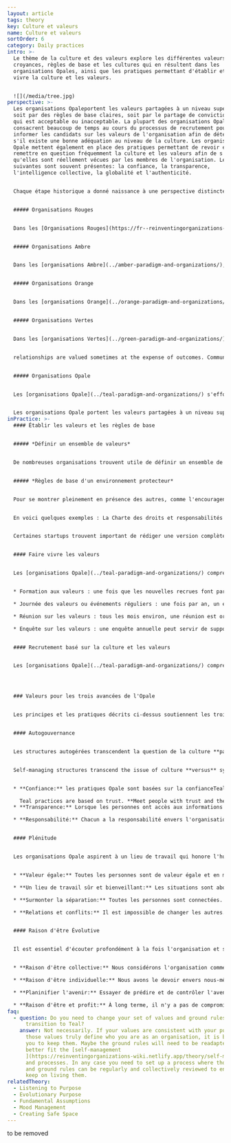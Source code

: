 ```yaml
---
layout: article
tags: theory
key: Culture et valeurs
name: Culture et valeurs
sortOrder: 6
category: Daily practices
intro: >-
  Le thème de la culture et des valeurs explore les différentes valeurs,
  croyances, règles de base et les cultures qui en résultent dans les
  organisations Opales, ainsi que les pratiques permettant d'établir et de faire
  vivre la culture et les valeurs.


  ![](/media/tree.jpg)
perspective: >-
  Les organisations Opaleportent les valeurs partagées à un niveau supérieur,
  soit par des règles de base claires, soit par le partage de convictions sur ce
  qui est acceptable ou inacceptable. La plupart des organisations Opale
  consacrent beaucoup de temps au cours du processus de recrutement pour
  informer les candidats sur les valeurs de l'organisation afin de déterminer
  s'il existe une bonne adéquation au niveau de la culture. Les organisations
  Opale mettent également en place des pratiques permettant de revoir et de
  remettre en question fréquemment la culture et les valeurs afin de s'assurer
  qu'elles sont réellement vécues par les membres de l'organisation. Les valeurs
  suivantes sont souvent présentes: la confiance, la transparence,
  l'intelligence collective, la globalité et l'authenticité.


  Chaque étape historique a donné naissance à une perspective distincte sur la culture et les valeurs, et à des pratiques très différentes :


  ##### Organisations Rouges


  Dans les [Organisations Rouges](https://fr--reinventingorganizations-wiki.netlify.app/theory/red-organizations/), les dirigeants font généralement preuve de comportements égocentriques motivés par leur besoin personnel de pouvoir et de contrôle. Ils sont souvent impulsifs et trouvent des moyens d'exercer leur domination. Cela crée une culture de la peur, du contrôle, de la prise de risque et de la soumission. Des liens étroits sont généralement formés par les membres de l'organisation.


  ##### Organisations Ambre


  Dans les [organisations Ambre](../amber-paradigm-and-organizations/), la stabilité et le respect des normes du groupe sont très appréciés. Le leader Ambre recherche l'ordre, la stabilité et la prévisibilité. Le changement est considéré avec suspicion. Le contrôle est maintenu par les institutions et les bureaucraties. Cela tend à créer une culture de conformité. L'objectif est de faire ce qui est juste et de s'intégrer dans les normes du groupe. La pensée est dominée par la question de savoir si l'on a la bonne apparence, les bons comportements et les bonnes pensées. La stabilité sociale a pour prix le port d'un masque. Les gens peuvent s'éloigner de leur nature unique, de leurs désirs personnels, de leurs besoins et de leurs sentiments, au profit d'une image socialement acceptable. La face cachée de cette vision du monde est que les travailleurs sont souvent considérés comme paresseux, malhonnêtes et ayant besoin d'être dirigés. On croit que la gestion et la supervision sont nécessaires pour s'assurer que le travail est effectué correctement.


  ##### Organisations Orange


  Dans les [organisations Orange](../orange-paradigm-and-organizations/), les valeurs sous-jacentes sont le succès, l'innovation, l'efficacité, la compétition/la victoire, le profit et la reconnaissance. Cette vision du monde est matérialiste et la rationalité est hautement valorisée. Seul ce qui peut être vu et touché est réel. La métaphore organisationnelle est une "machine". La culture peut devenir très professionnelle, rationnelle et parfois sans âme. Le changement est bienvenu à condition qu'il contribue à l'amélioration des performances. La collaboration inter-organisationnelle est appréciée et encouragée pour accélérer l'innovation et le changement. La gestion est stratégique et axée sur les résultats plutôt que sur la manière de les atteindre. Les compétences, résultats et réalisations individuels sont valorisés et encouragés. La progression est basée sur le mérite plutôt que sur le statut social ou le rang.


  ##### Organisations Vertes


  Dans les [organisations Vertes](../green-paradigm-and-organizations/), les relations sont valorisées, parfois au détriment des résultats. Communauté, communication, collaboration, consensus, harmonie, tolérance, intégrité, respect, ouverture et égalité sont des valeurs communes. L'accent est mis sur la création d'une excellente culture du travail basée sur l'autonomisation afin de stimuler la motivation des employés. Bien que les organisations vertes soient le plus souvent construites sur le modèle et les structures hiérarchiques traditionnels, la culture est mal à l'aise avec le pouvoir et la hiérarchie. Les approches de leadership participatif et serviable sont appréciées pour favoriser **les processus collaboratifs qui vont du bas vers le haut**, le développement de valeurs communes et une culture dans laquelle les personnes se sentent valorisées et **encouragées** à contribuer. La métaphore directrice est la "famille". Alors que les organisations Orange utilisent souvent leurs valeurs comme un outil de marketing, les organisations Vertes les adoptent et les mettent en pratique.


  relationships are valued sometimes at the expense of outcomes. Community, communication, collaboration, consensus, harmony, tolerance, integrity, respect, openness and equality are common values. Focus is on creating great workplace culture based on empowerment in order to boost employees' motivation. Although Green organizations are most often built on the traditional hierarchical model and structures, the culture is ill at ease with power and hierarchy. Participative and servant leadership approaches are valued to foster collaborative **bottom up processes**, developing shared values and a culture where people feel valued and **empowered** to contribute. The guiding metaphor is ‘family’. Whereas Orange organizations often use their values as a marketing tool, Green organizations embrace and live by them. 


  ##### Organisations Opale


  Les [organisations Opale](../teal-paradigm-and-organizations/) s'efforcent de créer des organisations hautement efficaces qui permettent aux gens d'être pleinement humains au travail.... La culture des organisations Opale est façonnée par le contexte spécifique et [la raison d'être évolutive](https://reinventingorganizations-wiki.netlify.app/theory/evolutionary-purpose/) de l'organisation, et non par les hypothèses, normes et préoccupations personnelles des fondateurs et des dirigeants. La métaphore de l'organisation est un "système vivant". En tant que tel, elle devrait être autorisée à avoir sa propre identité et sa propre culture autonomes qui peuvent évoluer avec le temps. La culture et les valeurs sont bien intégrées à la structure et aux processus.


  Les organisations Opale portent les valeurs partagées à un niveau supérieur, soit par des règles de base claires, soit par le partage de convictions sur ce qui est acceptable ou inacceptable. La plupart des organisations Opale passent beaucoup de temps pendant le processus de recrutement à informer les candidats sur les valeurs de l'organisation afin de déterminer s'il y a une bonne adéquation au niveau de la culture. Les organisations Opale mettent également en place des pratiques permettant de revoir et de remettre en question fréquemment la culture et les valeurs afin de s'assurer qu'elles sont réellement vécues par les membres de l'organisation. Les valeurs suivantes sont souvent présentes:  la confiance, la transparence, l'intelligence collective, la globalité et l'authenticité.
inPractice: >-
  #### Établir les valeurs et les règles de base


  ##### *Définir un ensemble de valeurs*


  De nombreuses organisations trouvent utile de définir un ensemble de valeurs. Dans les [organisations Opale](../teal-paradigm-and-organizations/), ces valeurs, ainsi que **[la raison d'être](../but-évolutionnaire/)**, sont au cœur même de la culture de l'organisation, influençant la plupart des comportements et des processus. Ces valeurs découlent souvent de la vision du fondateur et sont généralement définies collectivement. Les valeurs et les règles de base connexes ne sont pas figées, elles sont ouvertement discutées et modifiées afin qu'elles restent le reflet fidèle de ce que vivent et ce en quoi croient les membres de l'organisation. Certaines organisations établissent un simple ensemble de croyances communes ou d'hypothèses sur les activités et le comportement humains.


  ##### *Règles de base d'un environnement protecteur*


  Pour se montrer pleinement en présence des autres, comme l'encouragent [les organisations Opale](../teal-paradigm-and-organizations/), les gens ont besoin de sentir qu'ils peuvent le faire en toute sécurité. Le fait de disposer d'un ensemble de valeurs définies, traduites en "règles de base" claires si nécessaire, y contribue.


  En voici quelques exemples : La Charte des droits et responsabilités de [RHD](http://www.rhd.org/), les Principes des Collègues de [Morning Star](http://www.morningstarco.com/), les fiches de [FAVI](http://www.favi.com/) ou la Constitution de [Holacracy](http://www.holacracy.org/). Ces documents offrent une vision d'un lieu de travail sûr et productif. Ils donnent aux collègues un vocabulaire pour discuter de relations saines, et ils tracent des lignes qui séparent les comportements recommandés des comportements inacceptables.


  Certaines startups trouvent important de rédiger une version complète d'un tel document dès le début. D'autres en élaboreront un au fur et à mesure de leur croissance. Les organisations veillent à ce qu'ils soient rédigés collectivement afin que tous les employés se les approprient.


  #### Faire vivre les valeurs


  Les [organisations Opale](../teal-paradigm-and-organizations/) comprennent qu'il faut plus qu'une plaque sur le mur pour donner vie aux valeurs et aux règles de base. Elles consacrent beaucoup de temps et d'énergie à la formation et à l'implication de chacun dans un processus continu de révision de ces valeurs. Voici quelques exemples pour faire vivre les valeurs :


  * Formation aux valeurs : une fois que les nouvelles recrues font partie de l'équipe, elles sont formées à l'ensemble des valeurs et des règles de base. 

  * Journée des valeurs ou événements réguliers : une fois par an, un événement festif est organisé au cours duquel tout le monde est invité à revoir la raison d'être, les valeurs et les règles de base de l'organisation. 

  * Réunion sur les valeurs : tous les mois environ, une réunion est organisée au cours de laquelle les collègues sont invités à soulever les problèmes liés aux valeurs et aux règles de base sur le lieu de travail et à suggérer des changements. Les valeurs peuvent également être discutées lors des réflexions en grand groupe.

  * Enquête sur les valeurs : une enquête annuelle peut servir de support aux discussions sur les valeurs.


  #### Recrutement basé sur la culture et les valeurs


  Les [organisations Opale](../teal-paradigm-and-organizations/) comprennent que l'attitude et les comportements d'une personne sont aussi importants que ses compétences. C'est pourquoi une énergie considérable est consacrée à trouver des personnes qui correspondent à la culture et aux valeurs de l'organisation. Les nouvelles recrues sont soigneusement interviewées pour s'assurer qu'elles peuvent s'épanouir dans l'environnement. Il s'agit d'un processus de découverte à double sens qui vise à déterminer si l'organisation et l'individu sont faits pour "voyager ensemble".




  ### Valeurs pour les trois avancées de l'Opale


  Les principes et les pratiques décrits ci-dessus soutiennent les trois avancées suivantes : [l'autogouvernance](../self-management/), [la plénitude ](../wholeness/)et [la raison d'être Évolutive](../evolutionary-purpose/). 


  #### Autogouvernance


  Les structures autogérées transcendent la question de la culture **par opposition aux** systèmes. Les dimensions intérieures et extérieures, la culture et les systèmes, travaillent main dans la main, et non dans des directions opposées. Voici quelques exemples des types de valeurs/principes qui soutiennent l'autogestion :


  Self-managing structures transcend the issue of culture **versus** systems. Inner and outer dimensions, culture and systems, work hand in hand, not in opposite directions. The following are some examples of the types of values/principles that support self-management:


  * **Confiance:** les pratiques Opale sont basées sur la confianceTeal practices are based on trust. Abordez les gens avec confiance et ils feront de même. La confiance permet aux gens d'être pleinement responsables. Elle réduit également le besoin de hiérarchie et de contrôle, et permet [l'autogouvernance](../self-management/). 

    Teal practices are based on trust. **Meet people with trust and they will respond with trust.** Trust enables people to be fully responsible. It also lowers the need for hierarchy and control and enables \[self-management]
  * **Transparence:** Lorsque les personnes ont accès aux informations commerciales, souvent détenues par la direction, elles peuvent agir et prendre des décisions qui sont bonnes pour l'ensemble. Lorsqu'il y a transparence et ouverture, l'intelligence collective est disponible pour tous. Les informations sensibles peuvent être partagées parce que chacun est digne de confiance et capable de gérer les nouvelles difficiles. 

  * **Responsabilité:** Chacun a la responsabilité envers l'organisation de détecter les problèmes ou les opportunités et de les relever. On s'attend à ce que les gens se sentent à l'aise pour se tenir mutuellement responsables de leurs[ engagements](../commitment-working-hours-and-flexibility/), par le biais du [feedback](../feedback-and-performance-management/) et d'une confrontation respectueuse.


  #### Plénitude


  Les organisations Opale aspirent à un lieu de travail qui honore l'humanité des personnes qui y travaillent. Voici quelques exemples des types de valeurs/principes qui soutiennent la plénitude:


  * **Valeur égale:** Toutes les personnes sont de valeur égale et en même temps différentes. La communauté sera la plus riche lorsque ses membres seront en mesure de contribuer à leur manière propre, tout en appréciant leurs différences. 

  * **Un lieu de travail sûr et bienveillant:** Les situations sont abordées à partir de l'amour et de la connexion plutôt que de la peur et de la séparation. Il est essentiel de créer un environnement sûr où chacun peut se comporter de manière authentique. 

  * **Surmonter la séparation:** Toutes les personnes sont connectées. Nous cherchons à créer un lieu de travail où les aspects cognitifs, physiques, émotionnels et spirituels sont honorés et valorisés. 

  * **Relations et conflits:** Il est impossible de changer les autres. Nous ne pouvons que nous changer nous-mêmes. Nous assumons la responsabilité de nos pensées, de nos croyances, de nos paroles et de nos actions. Nous ne répandons pas de rumeurs. Nous ne parlons pas dans le dos de quelqu'un. Nous ne rejetons pas les problèmes sur les autres.


  #### Raison d'être Évolutive


  Il est essentiel d'écouter profondément à la fois l'organisation et soi-même pour trouver [la raison d'être Évolutive](../evolutionary-purpose/). Voici des exemples des types de valeurs/principes qui soutiennent cet élan :


  * **Raison d'être collective:** Nous considérons l'organisation comme ayant une âme et une [raison d'être](https://reinventingorganizations-wiki.netlify.app/theory/listening-to-purpose/) qui lui est propre. Nous essayons d'écouter ce que l'organisation veut faire et nous nous gardons de lui imposer une direction. 

  * **Raison d'être individuelle:** Nous avons le devoir envers nous-mêmes et envers l'organisation d'examiner notre vocation personnelle pour voir si et comment elle résonne avec la raison d'être de l'organisation. Nous essayons d'imprégner nos rôles de nos âmes, et non de nos égos.

  * **Planinifier l'avenir:** Essayer de prédire et de contrôler l'avenir est futile. Nous ne faisons des prévisions que lorsqu'une décision spécifique nous oblige à le faire. Tout se déroulera avec plus de grâce si nous cessons d'essayer de contrôler et choisissons plutôt de simplement sentir et répondre. 

  * **Raison d'être et profit:** À long terme, il n'y a pas de compromis entre la raison d'être et les profits. Si nous nous concentrons sur la raison d'être, les profits suivront.
faq:
  - question: Do you need to change your set of values and ground rules when you
      transition to Teal?
    answer: Not necessarily. If your values are consistent with your purpose and if
      those values truly define who you are as an organisation, it is better for
      you to keep them. Maybe the ground rules will need to be readapted to
      better fit the [self-management
      ](https://reinventingorganizations-wiki.netlify.app/theory/self-management/)structure
      and processes. In any case you need to set up a process where those values
      and ground rules can be regularly and collectively reviewed to ensure you
      keep on living them.
relatedTheory:
  - Listening to Purpose
  - Evolutionary Purpose
  - Fundamental Assumptions
  - Mood Management
  - Creating Safe Space
---
```

to be removed
